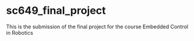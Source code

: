 # sc649_final_project
This is the submission of the final project for the course Embedded Control in Robotics
